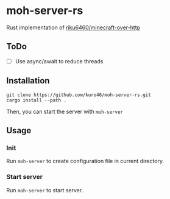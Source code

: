 # moh-server-rs

Rust implementation of [riku6460/minecraft-over-http](https://github.com/riku6460/minecraft-over-http)

## ToDo

- [ ] Use async/await to reduce threads

## Installation

```
git clone https://github.com/kuro46/moh-server-rs.git
cargo install --path .
```
Then, you can start the server with `moh-server`

## Usage

### Init

Run `moh-server` to create configuration file in current directory.

### Start server

Run `moh-server` to start server.
